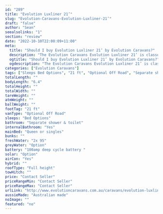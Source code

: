 ```yaml
---
id: "289"
title: "Evolution Luxliner 21’"
slug: "Evolution-Caravans-Evolution-Luxliner-21’"
draft: "false"
author: "Sean"
seealsolinks: "1"
section: "review"
date: "2022-10-10T22:00:09+11:00"
meta:
  title: "Should I buy Evolution Luxliner 21’ by Evolution Caravans?"
  description: "The Evolution Caravans Evolution Luxliner 21’ is classed as Optional Off Road, and sleeps Bed Options people. It is Australian made and comes in at 21 ft. It generally has Separate shower & toilet."
  ogtitle: "Should I buy Evolution Luxliner 21’ by Evolution Caravans?"
  ogdescription: "The Evolution Caravans Evolution Luxliner 21’ is classed as Optional Off Road, and sleeps Bed Options people. It is Australian made and comes in at 21 ft. It generally has Separate shower & toilet."
categories: ["Evolution Caravans"]
tags: ["Sleeps Bed Options", "21 ft", "Optional Off Road", "Separate shower & toilet", "Full height", "Price Unknown"]
totalLength: ""
bodyLength: "6.4"
totalHeight: ""
totalWidth: ""
tareWeight: ""
atmWeight: ""
ballWeight: ""
footTag: "21 ft"
vanType: "Optional Off Road"
sleeps: "Bed Options"
bathroom: "Separate shower & toilet"
internalBathroom: "Yes"
mainBed: "Queen or singles"
bunks: ""
freshWater: "2x 95"
greyWater: "Option"
battery: "100amp deep cycle battery "
solar: "Option"
airCon: "Yes"
hybrid: ""
roofType: "Full height"
towHitch: ""
price: "Contact Seller"
priceRangeMin: "Contact Seller"
priceRangeMax: "Contact Seller"
urlLink: "http://www.evolutioncaravans.com.au/caravans/evolution-luxliner-21%E2%80%99"
aussieMade: "Australian made"
noImage: ""
featured: "no"
---
```

